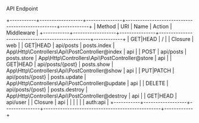 API Endpoint

+-----------+------------------+---------------+-------------------------------------------------+------------+
| Method    | URI              | Name          | Action                                          | Middleware |
+-----------+------------------+---------------+-------------------------------------------------+------------+
| GET|HEAD  | /                |               | Closure                                         | web        |
| GET|HEAD  | api/posts        | posts.index   | App\Http\Controllers\Api\PostController@index   | api        |
| POST      | api/posts        | posts.store   | App\Http\Controllers\Api\PostController@store   | api        |
| GET|HEAD  | api/posts/{post} | posts.show    | App\Http\Controllers\Api\PostController@show    | api        |
| PUT|PATCH | api/posts/{post} | posts.update  | App\Http\Controllers\Api\PostController@update  | api        |
| DELETE    | api/posts/{post} | posts.destroy | App\Http\Controllers\Api\PostController@destroy | api        |
| GET|HEAD  | api/user         |               | Closure                                         | api        |
|           |                  |               |                                                 | auth:api   |
+-----------+------------------+---------------+-------------------------------------------------+------------+
